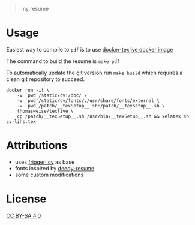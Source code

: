 > my resume

# Usage

Easiest way to compile to `pdf` is to use [docker-texlive docker image](https://github.com/thomasWeise/docker-texlive)

The command to build the resume is `make pdf`

To automatically update the git version run `make build` which requires a clean git repository to succeed.

```
docker run -it \
    -v `pwd`/static/cv:/doc/ \
    -v `pwd`/static/cv/fonts/:/usr/share/fonts/external \
    -v `pwd`/patch/__texSetup__.sh:/patch/__texSetup__.sh \
    thomasweise/texlive \
    cp /patch/__texSetup__.sh /usr/bin/__texSetup__.sh && xelatex.sh cv-lihs.tex
```

# Attributions

* uses [friggeri cv](http://www.latextemplates.com/template/friggeri-resume-cv) as base
* fonts inspired by [deedy-resume](https://github.com/deedy/Deedy-Resume)
* some custom modifications

# License

[CC BY-SA 4.0](LICENSE)

